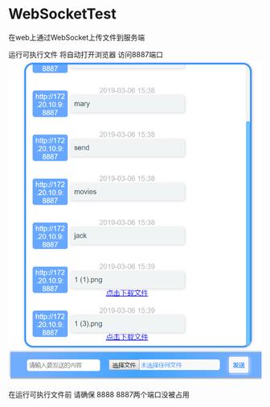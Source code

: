 # WebSocketTest
在web上通过WebSocket上传文件到服务端

运行可执行文件 将自动打开浏览器 访问8887端口
![image](https://github.com/VICTORYGS/WebSocketTest/blob/master/3.png?raw=true)
 

在运行可执行文件前 请确保 8888 8887两个端口没被占用
